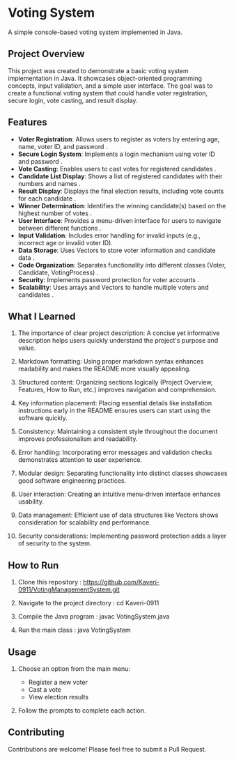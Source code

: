 # Voting System

A simple console-based voting system implemented in Java.

## Project Overview

This project was created to demonstrate a basic voting system implementation in Java. It showcases object-oriented programming concepts, input validation, and a simple user interface. The goal was to create a functional voting system that could handle voter registration, secure login, vote casting, and result display.

## Features

- **Voter Registration**: Allows users to register as voters by entering age, name, voter ID, and password .
- **Secure Login System**: Implements a login mechanism using voter ID and password .
- **Vote Casting**: Enables users to cast votes for registered candidates .
- **Candidate List Display**: Shows a list of registered candidates with their numbers and names .
- **Result Display**: Displays the final election results, including vote counts for each candidate .
- **Winner Determination**: Identifies the winning candidate(s) based on the highest number of votes .
- **User Interface**: Provides a menu-driven interface for users to navigate between different functions .
- **Input Validation**: Includes error handling for invalid inputs (e.g., incorrect age or invalid voter ID).
- **Data Storage**: Uses Vectors to store voter information and candidate data .
- **Code Organization**: Separates functionality into different classes (Voter, Candidate, VotingProcess) .
- **Security**: Implements password protection for voter accounts .
- **Scalability**: Uses arrays and Vectors to handle multiple voters and candidates .

## What I Learned

1. The importance of clear project description: A concise yet informative description helps users quickly understand the project's purpose and value.

2. Markdown formatting: Using proper markdown syntax enhances readability and makes the README more visually appealing.

3. Structured content: Organizing sections logically (Project Overview, Features, How to Run, etc.) improves navigation and comprehension.

4. Key information placement: Placing essential details like installation instructions early in the README ensures users can start using the software quickly.

5. Consistency: Maintaining a consistent style throughout the document improves professionalism and readability.

6. Error handling: Incorporating error messages and validation checks demonstrates attention to user experience.

7. Modular design: Separating functionality into distinct classes showcases good software engineering practices.

8. User interaction: Creating an intuitive menu-driven interface enhances usability.

9. Data management: Efficient use of data structures like Vectors shows consideration for scalability and performance.

10. Security considerations: Implementing password protection adds a layer of security to the system.

## How to Run

1. Clone this repository : https://github.com/Kaveri-0911/VotingManagementSystem.git

2. Navigate to the project directory : cd Kaveri-0911

3. Compile the Java program : javac VotingSystem.java

4. Run the main class : java VotingSystem

## Usage

1. Choose an option from the main menu:
   - Register a new voter
   - Cast a vote
   - View election results

2. Follow the prompts to complete each action.

## Contributing

Contributions are welcome! Please feel free to submit a Pull Request.


